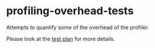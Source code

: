 # profiling-overhead-tests

Attempts to quantify some of the overhead of the profiler.

Please look at the [test plan](test-plan.md) for more details.
